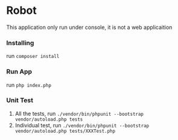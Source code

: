 # Robot

This application only run under console, it is not a web applicaition

### Installing
run `composer install`

### Run App
run `php index.php` 

### Unit Test
1. All the tests, run `./vendor/bin/phpunit --bootstrap vendor/autoload.php tests`
1. Individual test, run `./vendor/bin/phpunit --bootstrap vendor/autoload.php tests/XXXTest.php`

